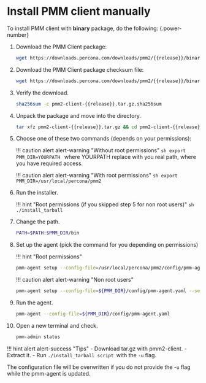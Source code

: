 # Install PMM client manually

To install PMM client with **binary** package, do the following:
{.power-number}

1. Download the PMM Client package:

    ```sh
    wget https://downloads.percona.com/downloads/pmm2/{{release}}/binary/tarball/pmm2-client-{{release}}.tar.gz
    ```

2. Download the PMM Client package checksum file:

    ```sh
    wget https://downloads.percona.com/downloads/pmm2/{{release}}/binary/tarball/pmm2-client-{{release}}.tar.gz.sha256sum
    ```

3. Verify the download.

    ```sh
    sha256sum -c pmm2-client-{{release}}.tar.gz.sha256sum
    ```

4. Unpack the package and move into the directory.

    ```sh
    tar xfz pmm2-client-{{release}}.tar.gz && cd pmm2-client-{{release}}
    ```

5. Choose one of these two commands (depends on your permissions):

    !!! caution alert alert-warning "Without root permissions"
        ```sh
        export PMM_DIR=YOURPATH
        ```
        where YOURPATH replace with you real path, where you have required access.

    !!! caution alert alert-warning "With root permissions"
        ```sh
        export PMM_DIR=/usr/local/percona/pmm2
        ```

6. Run the installer.

    !!! hint "Root permissions (if you skipped step 5 for non root users)"
        ```sh
        ./install_tarball
        ```

7. Change the path.

    ```sh
    PATH=$PATH:$PMM_DIR/bin
    ```

8. Set up the agent (pick the command for you depending on permissions)

    !!! hint "Root permissions"
    ```sh
    pmm-agent setup --config-file=/usr/local/percona/pmm2/config/pmm-agent.yaml --server-address=192.168.1.123 --server-insecure-tls --server-username=admin --server-password=admin
    ```

    !!! caution alert alert-warning "Non root users"
    ```sh
    pmm-agent setup --config-file=${PMM_DIR}/config/pmm-agent.yaml --server-address=192.168.1.123 --server-insecure-tls --server-username=admin --server-password=admin --paths-tempdir=${PMM_DIR}/tmp --paths-base=${PMM_DIR}
    ```

9. Run the agent.

    ```sh
    pmm-agent --config-file=${PMM_DIR}/config/pmm-agent.yaml
    ```

10. Open a new terminal and check.

    ```sh
    pmm-admin status
    ```
    
!!! hint alert alert-success "Tips"
    - Download tar.gz with pmm2-client.
    - Extract it.
    - Run `./install_tarball script `with the `-u` flag.

The configuration file will be overwritten if you do not provide the -`u` flag while the pmm-agent is updated.
